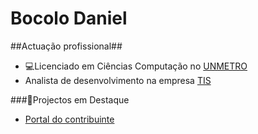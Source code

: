 # Bocolo Daniel
##Actuação profissional##
- 💻Licenciado em Ciências Computação no [UNMETRO](https://www.linkedin.com/company/imetro-angola/?originalSubdomain=ao)
- Analista de desenvolvimento na empresa [TIS](https://www.tistech.co.ao/)

###📌Projectos em Destaque
- [Portal do contribuinte](https://portaldocontribuinte.minfin.gov.ao/)
